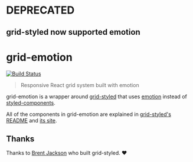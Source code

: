 # DEPRECATED
## grid-styled now supported emotion
# grid-emotion

[![Build Status](https://travis-ci.org/emotion-js/grid-emotion.svg?branch=master)](https://travis-ci.org/emotion-js/grid-emotion)

> Responsive React grid system built with emotion

grid-emotion is a wrapper around [grid-styled](https://github.com/jxnblk/grid-styled) that uses [emotion](https://github.com/emotion-js/emotion) instead of [styled-components](https://github.com/styled-components/styled-components).

All of the components in grid-emotion are explained in [grid-styled's README](https://github.com/jxnblk/grid-styled#readme) and [its site](http://jxnblk.com/grid-styled/).

## Thanks

Thanks to [Brent Jackson](https://github.com/jxnblk) who built grid-styled. ❤️
